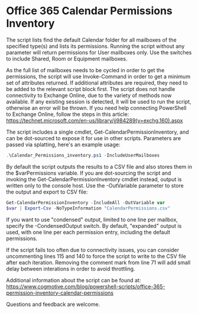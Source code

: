 # Office 365 Calendar Permissions Inventory

The script lists find the default Calendar folder for all mailboxes of the specified type(s) and lists its permissions. Running the script without any parameter will return permissions for User mailboxes only. Use the switches to include Shared, Room or Equipment mailboxes.

As the full list of mailboxes needs to be cycled in order to get the permissions, the script will use Invoke-Command in order to get a minimum set of attributes returned. If additional attributes are required, they need to be added to the relevant script block first.
The script does not handle connectivity to Exchange Online, due to the variety of methods now available. If any existing session is detected, it will be used to run the script, otherwise an error will be thrown. If you need help connecting PowerShell to Exchange Online, follow the steps in this article: https://technet.microsoft.com/en-us/library/jj984289(v=exchg.160).aspx

The script includes a single cmdlet, Get-CalendarPermissionInventory, and can be dot-sourced to expose it for use in other scripts. Parameters are passed via splatting, here's an example usage:
```PowerShell
.\Calendar_Permissions_inventory.ps1 -IncludeUserMailboxes
```
By default the script outputs the results to a CSV file and also stores them in the $varPermissions variable. If you are dot-sourcing the script and invoking the Get-CalendarPermissionInventory cmdlet instead, output is written only to the console host. Use the -OutVariable parameter to store the output and export to CSV file:
```PowerShell
Get-CalendarPermissionInventory -IncludeAll -OutVariable var    
$var | Export-Csv -NoTypeInformation "CalendarPermissions.csv"
```
If you want to use "condensed" output, limited to one line per mailbox, specify the -CondensedOutput switch. By default, "expanded" output is used, with one line per each permission entry, including the default permissions.
 
If the script fails too often due to connectivity issues, you can consider uncommenting lines 115 and 140 to force the script to write to the CSV file after each iteration. Removing the comment mark from line 71 will add small delay between interations in order to avoid throttling.

Additional information about the script can be found at: https://www.cogmotive.com/blog/powershell-scripts/office-365-permission-inventory-calendar-permissions

Questions and feedback are welcome.
